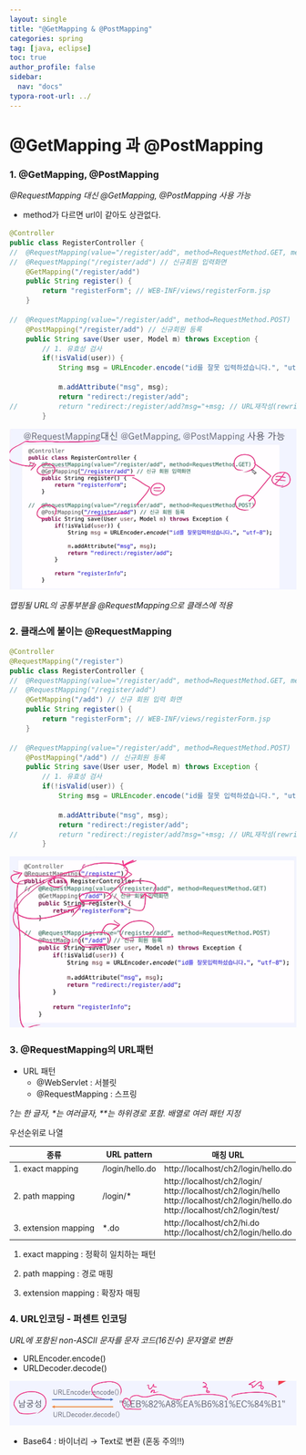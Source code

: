 ```yaml
---
layout: single
title: "@GetMapping & @PostMapping"
categories: spring
tag: [java, eclipse]
toc: true
author_profile: false
sidebar:
  nav: "docs"
typora-root-url: ../
---
```


# @GetMapping 과 @PostMapping 

### 1. @GetMapping, @PostMapping

*@RequestMapping 대신 @GetMapping, @PostMapping 사용 가능*

- method가 다르면 url이 같아도 상관없다.

```java
@Controller 
public class RegisterController {
//	@RequestMapping(value="/register/add", method=RequestMethod.GET, method=RequestMethod.POST)
//	@RequestMapping("/register/add") // 신규회원 입력화면 
	@GetMapping("/register/add")
	public String register() {
		return "registerForm"; // WEB-INF/views/registerForm.jsp
	}
	
//	@RequestMapping(value="/register/add", method=RequestMethod.POST)
	@PostMapping("/register/add") // 신규회원 등록
	public String save(User user, Model m) throws Exception {
		// 1. 유효성 검사
		if(!isValid(user)) {
			String msg = URLEncoder.encode("id를 잘못 입력하셨습니다.", "utf-8");
			
			m.addAttribute("msg", msg);
			return "redirect:/register/add"; 
//			return "redirect:/register/add?msg="+msg; // URL재작성(rewriting)
		}
```

![image-20230607115002635](/images/2023-06-07-requestmapping/image-20230607115002635.png)





*맵핑될 URL의 공통부분을 @RequestMapping으로 클래스에 적용*

### 2. 클래스에 붙이는 @RequestMapping

```java
@Controller 
@RequestMapping("/register")
public class RegisterController {
//	@RequestMapping(value="/register/add", method=RequestMethod.GET, method=RequestMethod.POST)
//	@RequestMapping("/register/add") 
	@GetMapping("/add") // 신규 회원 입력 화면
	public String register() {
		return "registerForm"; // WEB-INF/views/registerForm.jsp
	}
	
//	@RequestMapping(value="/register/add", method=RequestMethod.POST)
	@PostMapping("/add") // 신규회원 등록
	public String save(User user, Model m) throws Exception {
		// 1. 유효성 검사
		if(!isValid(user)) {
			String msg = URLEncoder.encode("id를 잘못 입력하셨습니다.", "utf-8");
			
			m.addAttribute("msg", msg);
			return "redirect:/register/add"; 
//			return "redirect:/register/add?msg="+msg; // URL재작성(rewriting)
		}
```

![image-20230607115104254](/images/2023-06-07-requestmapping/image-20230607115104254.png)



### 3. @RequestMapping의 URL패턴

- URL 패턴 
  - @WebServlet : 서블릿
  - @RequestMapping : 스프링

_?는 한 글자, *는 여러글자, **는 하위경로 포함. 배열로 여러 패턴 지정_

우선순위로 나열

| 종류                 | URL pattern     | 매칭 URL                                                     |
| -------------------- | --------------- | ------------------------------------------------------------ |
| 1. exact mapping     | /login/hello.do | http://localhost/ch2/login/hello.do                          |
| 2. path mapping      | /login/*        | http://localhost/ch2/login/<br />http://localhost/ch2/login/hello<br />http://localhost/ch2/login/hello.do<br />http://localhost/ch2/login/test/ |
| 3. extension mapping | *.do            | http://localhost/ch2/hi.do<br />http://localhost/ch2/login/hello.do |

1. exact mapping : 정확히 일치하는 패턴

2. path mapping : 경로 매핑
3. extension mapping : 확장자 매핑

### 4. URL인코딩 - 퍼센트 인코딩

_URL에 포함된 non-ASCII 문자를 문자 코드(16진수) 문자열로 변환_

- URLEncoder.encode() 
- URLDecoder.decode()

![image-20230607162601280](/images/2023-06-07-requestmapping/image-20230607162601280.png)

- Base64 : 바이너리 → Text로 변환 (혼동 주의!!)



